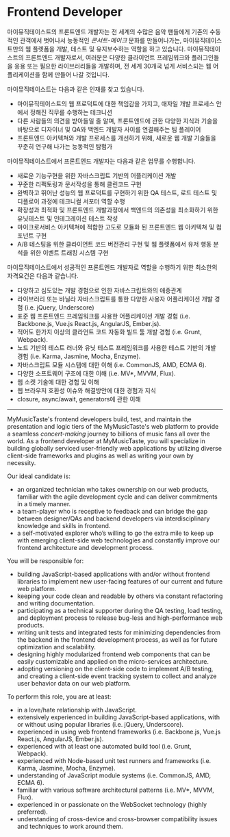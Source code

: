 # Frontend Developer
 
마이뮤직테이스트의 프론트엔드 개발자는 전 세계의 수많은 음악 팬들에게 기존의 수동적인 관객에서 벗어나서 능동적인 <i>콘서트-메이크</i> 문화를 만들어나가는, 마이뮤직테이스트만의 웹 플렛폼을 개발, 테스트 및 유지보수하는 역할을 하고 있습니다. 마이뮤직테이스트의 프론트엔드 개발자로서, 여러분은 다양한 클라이언트 프레임워크와 플러그인들을 응용 또는 필요한 라이브러리들을 개발하며, 전 세계 30개국 넘게 서비스되는 웹 어플리케이션을 함께 만들어 나갈 것입니다.

마이뮤직테이스트는 다음과 같은 인재를 찾고 있습니다.
- 마이뮤직테이스트의 웹 프로덕트에 대한 책임감을 가지고, 애자일 개발 프로세스 안에서 정해진 직무를 수행하는 테크니션
- 다른 사람들의 의견을 받아들일 줄 알며, 프론트엔드에 관한 다양한 지식과 기술을 바탕으로 디자이너 및 QA와 백엔드 개발자 사이를 연결해주는 팀 플레이어
- 프론트엔드 아키텍쳐와 개발 프로세스를 개선하기 위해, 새로운 웹 개발 기술들을 꾸준히 연구해 나가는 능동적인 탐험가

마이뮤직테이스트에서 프론트엔드 개발자는 다음과 같은 업무를 수행합니다.
- 새로운 기능구현을 위한 자바스크립트 기반의 어플리케이션 개발
- 꾸준한 리팩토링과 문서작성을 통해 클린코드 구현
- 완벽하고 뛰어난 성능의 웹 프로덕트를 구현하기 위한 QA 테스트, 로드 테스트 및 디플로이 과정에 테크니컬 서포터 역할 수행
- 확장성과 최적화 및 프론트엔드 개발과정에서 백엔드의 의존성을 최소화하기 위한 유닛테스트 및 인테그레이션 테스트 작성
- 마이크로서비스 아키텍쳐에 적합한 고도로 모듈화 된 프론트엔드 웹 아키텍쳐 및 컴포넌트 구현
- A/B 테스팅을 위한 클라이언트 코드 버전관리 구현 및 웹 플렛폼에서 유저 행동 분석을 위한 이벤트 트래킹 시스템 구현

마이뮤직테이스트에서 성공적인 프론트엔드 개발자로 역할을 수행하기 위한 최소한의 자격요건은 다음과 같습니다.
- 다양하고 심도있는 개발 경험으로 인한 자바스크립트와의 애증관계
- 라이브러리 또는 바닐라 자바스크립트를 통한 다양한 사용자 어플리케이션 개발 경험 (i.e. jQuery, Underscore)
- 표준 웹 프론트엔드 프레임워크를 사용한 어플리케이션 개발 경험 (i.e. Backbone.js, Vue.js React.js, AngularJS, Ember.js).
- 적어도 한가지 이상의 클라언트 코드 자동화 빌드 툴 개발 경험 (i.e. Grunt, Webpack).
- 노드 기반의 테스트 러너와 유닛 테스트 프레임워크를 사용한 테스트 기반의 개발 경험 (i.e. Karma, Jasmine, Mocha, Enzyme).
- 자바스크립트 모듈 시스템에 대한 이해 (i.e. CommonJS, AMD, ECMA 6).
- 다양한 소프트웨어 구조에 대한 이해 (i.e. MV*, MVVM, Flux).
- 웹 소켓 기술에 대한 경험 및 이해
- 웹 브라우저 호환성 이슈와 해결방안에 대한 경험과 지식
- closure, async/await, generators에 관한 이해

---

MyMusicTaste's frontend developers build, test, and maintain the presentation and logic tiers of the MyMusicTaste's web platform to provide a seamless <i>concert-making</i> journey to billions of music fans all over the world. As a frontend developer at MyMusicTaste, you will specialize in building globally serviced user-friendly web applications by utilizing diverse client-side frameworks and plugins as well as writing your own by necessity.

Our ideal candidate is:
- an organized technician who takes ownership on our web products, familiar with the agile development cycle and can deliver commitments in a timely manner.
- a team-player who is receptive to feedback and can bridge the gap between designer/QAs and backend developers via interdisciplinary knowledge and skills in frontend.
- a self-motivated explorer who’s willing to go the extra mile to keep up with emerging client-side web technologies and constantly improve our frontend architecture and development process.

You will be responsible for:
- building JavaScript-based applications with and/or without frontend libraries to implement new user-facing features of our current and future web platform.
- keeping your code clean and readable by others via constant refactoring and writing documentation.
- participating as a technical supporter during the QA testing, load testing, and deployment process to release bug-less and high-performance web products.
- writing unit tests and integrated tests for minimizing dependencies from the backend in the frontend development process, as well as for future optimization and scalability.
- designing highly modularized frontend web components that can be easily customizable and applied on the micro-services architecture.
- adopting versioning on the client-side code to implement A/B testing, and creating a client-side event tracking system to collect and analyze user behavior data on our web platform.

To perform this role, you are at least:
- in a love/hate relationship with JavaScript.
- extensively experienced in building JavaScript-based applications, with or without using popular libraries (i.e. jQuery, Underscore).
- experienced in using web frontend frameworks (i.e. Backbone.js, Vue.js React.js, AngularJS, Ember.js).
- experienced with at least one automated build tool (i.e. Grunt, Webpack).
- experienced with Node-based unit test runners and frameworks (i.e. Karma, Jasmine, Mocha, Enzyme).
- understanding of JavaScript module systems (i.e. CommonJS, AMD, ECMA 6).
- familiar with various software architectural patterns (i.e. MV*, MVVM, Flux).
- experienced in or passionate on the WebSocket technology (highly preferred).
- understanding of cross-device and cross-browser compatibility issues and techniques to work around them.
 
